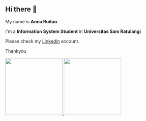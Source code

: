 ## Hi there 👋

My name is **Anna Ruitan**.<br>

I'm a **Information System Student** in **Universitas Sam Ratulangi** <br>

Please check my [Linkedin](https://www.linkedin.com/in/anna-ruitan-051049252/) account. <br>

Thankyou
<p align="left">
<a href="https://github.com/anrtn">
  <img height="180em" src="https://github-readme-stats-eight-theta.vercel.app/api?username=penuliscode&show_icons=true&theme=algolia&include_all_commits=true&count_private=true"/>
  <img height="180em" src="https://github-readme-stats-eight-theta.vercel.app/api/top-langs/?username=penuliscode&layout=compact&theme=algolia"/>
</a>
</p>
